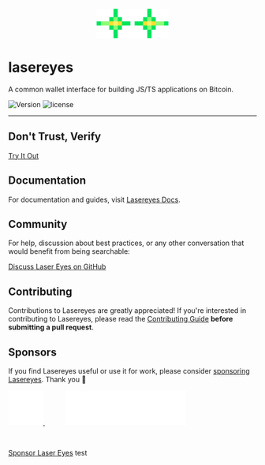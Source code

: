 <p align="center">
  <a href="https://lasereyesdocs.vercel.app/">
    <picture>
      <source media="(prefers-color-scheme: dark)" srcset="./lasereyes.png">
      <img alt="Laser Eyes" src="./lasereyes.png" width="auto" height="60">
    </picture>
  </a>
</p>

# lasereyes


A common wallet interface for building JS/TS applications on Bitcoin.

![Version](https://img.shields.io/npm/v/@omnisat/lasereyes)
![license](https://img.shields.io/github/license/omnisat/lasereyes.svg?style=flat-square)

---

## Don't Trust, Verify

[Try It Out](https://demo.lasereyes.build)

## Documentation

For documentation and guides, visit [Lasereyes Docs](https://lasereyes.build/).

## Community

For help, discussion about best practices, or any other conversation that would benefit from being searchable:



[Discuss Laser Eyes on GitHub](https://github.com/omnisat/lasereyes/discussions)

## Contributing

Contributions to Lasereyes are greatly appreciated! If you're interested in contributing to Lasereyes, please read the [Contributing Guide](https://wagmi.sh/dev/contributing) **before submitting a pull request**.

## Sponsors

If you find Lasereyes useful or use it for work, please consider [sponsoring Lasereyes](https://github.com/sponsors/omnisat). Thank you 🙏

<p>
<a href="https://www.utxo.management/" style="margin-right: 40px;">
  <picture>
    <source media="(prefers-color-scheme: dark)" srcset="./github/main/content/sponsors/utxo-dark-mode.svg">
    <img alt="UTXO Management" src="./github/main/content/sponsors/utxo-dark-mode.svg" width="auto" height="70">
  </picture>
</a>
<a href="https://satsventures.com/">
  <picture>
    <source media="(prefers-color-scheme: dark)" srcset="./github/main/content/sponsors/sat-ventures-dark-mode.svg">
    <img alt="Sats Ventures" src="./github/main/content/sponsors/sat-ventures-dark-mode.svg" width="auto" height="70">
  </picture>
</a>
</p>
<br>

[Sponsor Laser Eyes](https://github.com/sponsors/omnisat)
test
